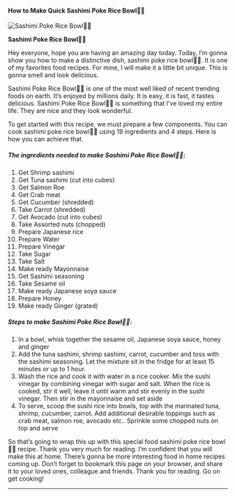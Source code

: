             

#### How to Make Quick Sashimi Poke Rice Bowl🍣🍚

![Sashimi Poke Rice Bowl🍣🍚](https://img-global.cpcdn.com/recipes/64e6d67376989f94/751x532cq70/sashimi-poke-rice-bowl%f0%9f%8d%a3%f0%9f%8d%9a-recipe-main-photo.jpg)

**Sashimi Poke Rice Bowl🍣🍚**

Hey everyone, hope you are having an amazing day today. Today, I’m gonna show you how to make a distinctive dish, sashimi poke rice bowl🍣🍚. It is one of my favorites food recipes. For mine, I will make it a little bit unique. This is gonna smell and look delicious.

Sashimi Poke Rice Bowl🍣🍚 is one of the most well liked of recent trending foods on earth. It’s enjoyed by millions daily. It is easy, it is fast, it tastes delicious. Sashimi Poke Rice Bowl🍣🍚 is something that I’ve loved my entire life. They are nice and they look wonderful.

To get started with this recipe, we must prepare a few components. You can cook sashimi poke rice bowl🍣🍚 using 19 ingredients and 4 steps. Here is how you can achieve that.

##### The ingredients needed to make Sashimi Poke Rice Bowl🍣🍚:

1.  Get Shrimp sashimi
2.  Get Tuna sashimi (cut into cubes)
3.  Get Salmon Roe
4.  Get Crab meat
5.  Get Cucumber (shredded)
6.  Take Carrot (shredded)
7.  Get Avocado (cut into cubes)
8.  Take Assorted nuts (chopped)
9.  Prepare Japanese rice
10.  Prepare Water
11.  Prepare Vinegar
12.  Take Sugar
13.  Take Salt
14.  Make ready Mayonnaise
15.  Get Sashimi seasoning
16.  Take Sesame oil
17.  Make ready Japanese soya sauce
18.  Prepare Honey
19.  Make ready Ginger (grated)

##### Steps to make Sashimi Poke Rice Bowl🍣🍚:

1.  In a bowl, whisk together the sesame oil, Japanese soya sauce, honey and ginger
2.  Add the tuna sashimi, shrimp sashimi, carrot, cucumber and toss with the sashimi seasoning. Let the mixture sit in the fridge for at least 15 minutes or up to 1 hour.
3.  Wash the rice and cook it with water in a rice cooker. Mix the sushi vinegar by combining vinegar with sugar and salt. When the rice is cooked, stir it well, leave it until warm and stir evenly in the sushi vinegar. Then stir in the mayonnaise and set aside
4.  To serve, scoop the sushi rice into bowls, top with the marinated tuna, shrimp, cucumber, carrot. Add additional desirable toppings such as crab meat, salmon roe, avocado etc.. Sprinkle some chopped nuts on top and serve

So that’s going to wrap this up with this special food sashimi poke rice bowl🍣🍚 recipe. Thank you very much for reading. I’m confident that you will make this at home. There’s gonna be more interesting food in home recipes coming up. Don’t forget to bookmark this page on your browser, and share it to your loved ones, colleague and friends. Thank you for reading. Go on get cooking!

* * *